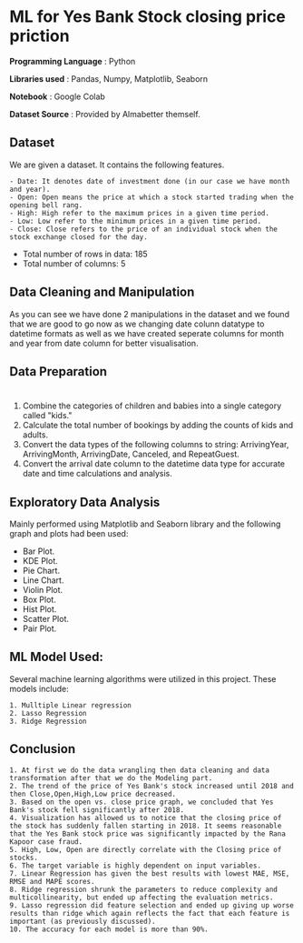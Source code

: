 # ML for Yes Bank Stock closing price priction

**Programming Language** : Python

**Libraries used** : Pandas, Numpy, Matplotlib, Seaborn

**Notebook** : Google Colab

**Dataset Source** : Provided by Almabetter themself.

## Dataset 
We are given a dataset. It contains the following features.
```
- Date: It denotes date of investment done (in our case we have month and year).
- Open: Open means the price at which a stock started trading when the opening bell rang.
- High: High refer to the maximum prices in a given time period.
- Low: Low refer to the minimum prices in a given time period.
- Close: Close refers to the price of an individual stock when the stock exchange closed for the day.
```

- Total number of rows in data: 185
- Total number of columns: 5

## Data Cleaning and Manipulation
As you can see we have done 2 manipulations in the dataset and we found that we are good to go now as we changing date colunn datatype to datetime formats as well as we have created seperate columns for month and year from date column for better visualisation.

## Data Preparation
#

 1) Combine the categories of children and babies into a single category called "kids."
 2) Calculate the total number of bookings by adding the counts of kids and adults.
 3) Convert the data types of the following columns to string: ArrivingYear, ArrivingMonth, ArrivingDate, Canceled, and RepeatGuest.
 4) Convert the arrival date column to the datetime data type for accurate date and time calculations and analysis.


## Exploratory Data Analysis
Mainly performed using Matplotlib and Seaborn library and the following graph and plots had been used:
   - Bar Plot.
   - KDE Plot.
   - Pie Chart.
   - Line Chart.
   - Violin Plot.
   - Box Plot.
   - Hist Plot.
   - Scatter Plot.
   - Pair Plot.

## ML Model Used:
Several machine learning algorithms were utilized in this project. These models include:
```
1. Mulltiple Linear regression
2. Lasso Regression
3. Ridge Regression
 ```
             
## Conclusion
```
1. At first we do the data wrangling then data cleaning and data transformation after that we do the Modeling part.
2. The trend of the price of Yes Bank's stock increased until 2018 and then Close,Open,High,Low price decreased.
3. Based on the open vs. close price graph, we concluded that Yes Bank's stock fell significantly after 2018.
4. Visualization has allowed us to notice that the closing price of the stock has suddenly fallen starting in 2018. It seems reasonable that the Yes Bank stock price was significantly impacted by the Rana Kapoor case fraud.
5. High, Low, Open are directly correlate with the Closing price of stocks.
6. The target variable is highly dependent on input variables.
7. Linear Regression has given the best results with lowest MAE, MSE, RMSE and MAPE scores.
8. Ridge regression shrunk the parameters to reduce complexity and multicollinearity, but ended up affecting the evaluation metrics.
9. Lasso regression did feature selection and ended up giving up worse results than ridge which again reflects the fact that each feature is important (as previously discussed).
10. The accuracy for each model is more than 90%.
```
